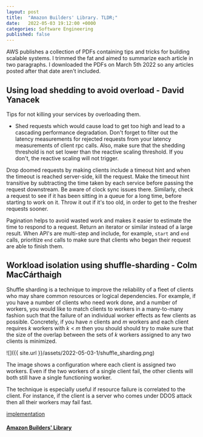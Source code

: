 ```yaml
---
layout: post
title:  "Amazon Builders' Library. TLDR;"
date:   2022-05-03 19:12:00 +0000
categories: Software Engineering
published: false
---
```


AWS publishes a collection of PDFs containing tips and tricks for building scalable systems. I trimmed the fat and aimed to summarize each article in two paragraphs. I downloaded the PDFs on March 5th 2022 so any articles posted after that date aren't included.

## Using load shedding to avoid overload - David Yanacek

Tips for not killing your services by overloading them.

- Shed requests which would cause load to get too high and lead to a cascading performance degradation. Don't forget to filter out the latency measurements for rejected requests from your latency measurements of client rpc calls. Also, make sure that the shedding threshold is not set lower than the reactive scaling threshold. If you don't, the reactive scaling will not trigger.

Drop doomed requests by making clients include a timeout hint and when the timeout is reached server-side, kill the request. Make the timeout hint transitive by subtracting the time taken by each service before passing the request downstream. Be aware of clock sync issues there. Similarly, check a request to see if it has been sitting in a queue for a long time, before starting to work on it. Throw it out if it's too old, in order to get to the fresher requests sooner.

Pagination helps to avoid wasted work and makes it easier to estimate the time to respond to a request. Return an iterator or similar instead of a large result. When API's are multi-step and include, for example, `start` and `end` calls, prioritize `end` calls to make sure that clients who began their request are able to finish them.

## Workload isolation using shuffle-sharding - Colm MacCárthaigh

Shuffle sharding is a technique to improve the reliability of a fleet of clients who may share common resources or logical dependencies. For example, if you have a number of clients who need work done, and a number of workers, you would like to match clients to workers in a many-to-many fashion such that the failure of an individual worker effects as few clients as possible. Concretely, if you have _n_ clients and _m_ workers and each client requires _k_ workers with _k_ < _m_ then you should should try to make sure that the size of the overlap between the sets of _k_ workers assigned to any two clients is minimized.

![]({{ site.url }}/assets/2022-05-03-1/shuffle_sharding.png)

The image shows a configuration where each client is assigned two workers. Even if the two workers of a single client fail, the other clients will both still have a single functioning worker.

The technique is especially useful if resource failure is correlated to the client. For instance, if the client is a server who comes under DDOS attack then all their workers may fail fast.

[implementation](https://github.com/awslabs/route53-infima)

#### [Amazon Builders' Library](https://aws.amazon.com/builders-library)
